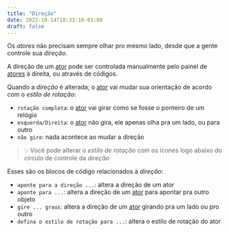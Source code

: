 ```yaml
---
title: "Direção"
date: 2022-10-14T18:33:18-03:00
draft: false
---
```


Os *atores* não precisam sempre olhar pro mesmo lado, desde que a gente controle sua *direção*.

A direção de um [ator](/conceitos/atores/) pode ser controlada manualmente pelo painel de [atores](/conceitos/atores/) à direita, ou através de códigos.

Quando a *direção* é alterada, o [ator](/conceitos/atores/) vai mudar sua orientação de acordo com o *estilo de rotação*:

- `rotação completa`: o [ator](/conceitos/atores/) vai girar como se fosse o ponteiro de um relógio
- `esquerda/Direita`: o [ator](/conceitos/atores/) não gira, ele apenas olha pra um lado, ou para outro
- `não gire`: nada acontece ao mudar a direção

> 💡 Você pode alterar o *estilo de rotação* com os ícones logo abaixo do círculo de controle da *direção*

Esses são os blocos de código relacionados à *direção*:

- `aponte para a direção ...`: altera a direção de um ator
- `aponte para ...`: altera a direção de um [ator](/conceitos/atores/) para apontar pra outro objeto
- `gire ... graus`: altera a direção de um [ator](/conceitos/atores/) girando pra um lado ou pro outro
- `defina o estilo de rotação para ...`: altera o estilo de rotação do ator
